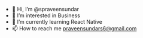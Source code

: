 - 👋 Hi, I’m @spraveensundar
- 👀 I’m interested in Business
- 🌱 I’m currently learning React Native
- 📫 How to reach me praveensundars6@gmail.com

<!---
spraveensundar/spraveensundar is a ✨ special ✨ repository because its `README.md` (this file) appears on your GitHub profile.
You can click the Preview link to take a look at your changes.
--->
